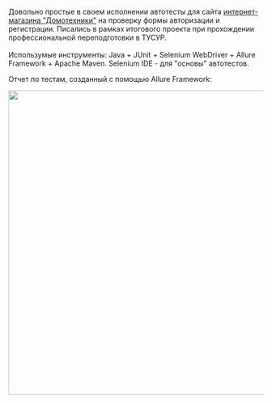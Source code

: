 Довольно простые в своем исполнении автотесты для сайта [интернет-магазина "Домотехники"](https://domotekhnika.ru/) на проверку формы авторизации и регистрации. Писались в рамках итогового проекта при прохождении профессиональной переподготовки в ТУСУР.<br>
<br>
Использумые инструменты: Java + JUnit + Selenium WebDriver + Allure Framework + Apache Maven. Selenium IDE - для "основы" автотестов.

Отчет по тестам, созданный с помощью Allure Framework:

<image src="https://github.com/nadwntr/resume_startQA/blob/main/Изображения/Отчет_Allure_Domotekhnika.png?raw=true" width="600"></image>